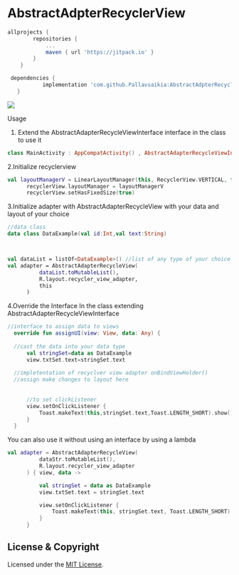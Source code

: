 # AbstractAdpterRecyclerView


```groovy
allprojects {
		repositories {
			...
			maven { url 'https://jitpack.io' }
		}
	}
  ```
 
 ```groovy
  dependencies {
	        implementation 'com.github.Pallavsaikia:AbstractAdpterRecyclerView:$tag'
	}
  ```
  [![](https://jitpack.io/v/Pallavsaikia/AbstractAdpterRecyclerView.svg)](https://jitpack.io/#Pallavsaikia/AbstractAdpterRecyclerView)


  
  Usage
  
  1. Extend the AbstractAdapterRecycleViewInterface interface in the class to use it
  
   ```kotlin
  class MainActivity : AppCompatActivity() , AbstractAdapterRecycleViewInterface { }
   ```
   
  2.Initialize recyclerview
  ```kotlin
  val layoutManagerV = LinearLayoutManager(this, RecyclerView.VERTICAL, false)
        recyclerView.layoutManager = layoutManagerV
        recyclerView.setHasFixedSize(true)
  ```
  3.Initialize adapter with AbstractAdapterRecycleView with your data and layout of your choice
  ```kotlin
  //data class
  data class DataExample(val id:Int,val text:String)
  
  
  
  val dataList = listOf<DataExample>() //list of any type of your choice 
  val adapter = AbstractAdapterRecycleView(
            dataList.toMutableList(),
            R.layout.recycler_view_adapter,
            this
        )
  ```
  
  4.Override the Interface In the class extending AbstractAdapterRecycleViewInterface
  ```kotlin
  //interface to assign data to views
    override fun assignUI(view: View, data: Any) {
    
    //cast the data into your data type
        val stringSet=data as DataExample
        view.txtSet.text=stringSet.text
	
	//impletentation of recyclver view adapter onBindViewHolder()
	//assign make changes to layout here
	
	
        //to set clickListener
        view.setOnClickListener {
            Toast.makeText(this,stringSet.text,Toast.LENGTH_SHORT).show()
        }
    }
  ```
  
  
  
  You can also use it without using an interface by using a lambda
  ```kotlin
  val adapter = AbstractAdapterRecycleView(
            dataStr.toMutableList(),
            R.layout.recycler_view_adapter
        ) { view, data ->

            val stringSet = data as DataExample
            view.txtSet.text = stringSet.text

            view.setOnClickListener {
                Toast.makeText(this, stringSet.text, Toast.LENGTH_SHORT).show()
            }
        }
  ```
  
  ## License & Copyright
 
  Licensed under the [MIT License](LICENSE).

